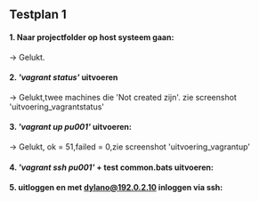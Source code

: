 ## Testplan 1 
#### 1. Naar projectfolder op host systeem gaan:
  -> Gelukt. 
  
#### 2. *'vagrant status'* uitvoeren
  -> Gelukt,twee machines die 'Not created zijn'.
      zie screenshot 'uitvoering_vagrantstatus'

#### 3. *'vagrant up pu001'* uitvoeren:
  -> Gelukt, ok = 51,failed = 0,zie screenshot 'uitvoering_vagrantup'
  
#### 4. *'vagrant ssh pu001'* + test common.bats uitvoeren:

#### 5. uitloggen en met dylano@192.0.2.10 inloggen via ssh:
